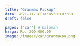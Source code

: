 ```yaml
---
title: "Granmax Pickup"
date: 2021-11-16T14:45:01+07:00
draft: false

pages: ["car"] # halaman 
harga: Rp. 200.000,00
image: /images/car/granmaxpu.png
---
```


